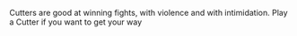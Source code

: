 Cutters are good at winning fights, with violence and with
intimidation. Play a Cutter if you want to get your way